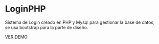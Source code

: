 # LoginPHP
Sistema de Login creado en PHP y Mysql para gestionar la base de datos, se usa bootstrap para la parte de diseño. 

[VER DEMO](https://goo.gl/ZyVOFO)
